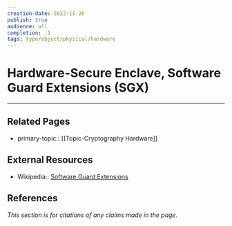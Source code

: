 ```yaml
---
creation-date: 2022-11-26
publish: true
audience: all
completion: .1
tags: type/object/physical/hardware
---
```

# Hardware-Secure Enclave, Software Guard Extensions (SGX)

---
## Related Pages
- primary-topic:: [[Topic-Cryptography Hardware]]

## External Resources
- Wikipedia:: [Software Guard Extensions](https://en.wikipedia.org/wiki/Software_Guard_Extensions)

## References
*This section is for citations of any claims made in the page*.